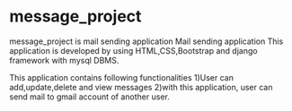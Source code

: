 # message_project
message_project is mail sending application
Mail sending application This application is developed by using HTML,CSS,Bootstrap and django framework with mysql DBMS.

This application contains following functionalities 1)User can add,update,delete and view messages 2)with this application, user can send mail to gmail account of another user.
